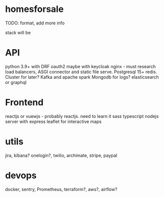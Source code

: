 # homesforsale
TODO: format, add more info

stack will be

# API
  python 3.9+ with DRF 
  oauth2 maybe with keycloak
  nginx - must research load balancers, ASGI connector and static file serve.
  Postgresql 15+
  redis. Cluster for later?
  Kafka and apache spark
  Mongodb for logs?
  elasticsearch or graphql
  
# Frontend
reactjs or vuewjs - probably reactjs. need to learn it
sass
typescript
nodejs server with express
leaflet for interactive maps

# utils
jira, kibana? onelogin?, twilio, archimate, stripe, paypal

# devops
docker, sentry, Prometheus, terraform?, aws?, airflow?
